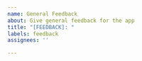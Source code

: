 ```yaml
---
name: General Feedback
about: Give general feedback for the app
title: "[FEEDBACK]: "
labels: feedback
assignees: ''

---
```


<!-- 
Thank you for submitting feedback! 

Make sure to add a consise and descriptive title and fill out the body below with a detailed description of the feedback!
-->
